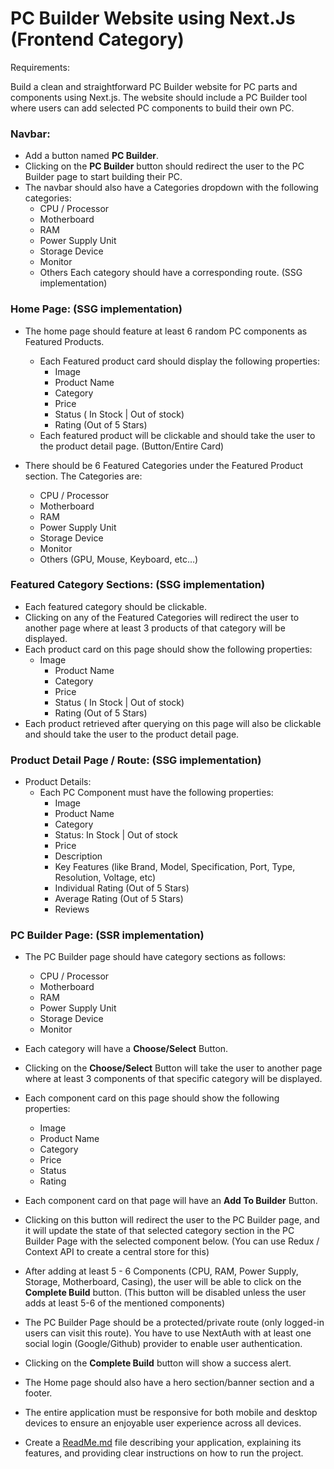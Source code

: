 # PC Builder Website using Next.Js (Frontend Category)

Requirements:

Build a clean and straightforward PC Builder website for PC parts and components using Next.js. The website should include a PC Builder tool where users can add selected PC components to build their own PC.

### Navbar:

- Add a button named **PC Builder**.
- Clicking on the **PC Builder** button should redirect the user to the PC Builder page to start building their PC.
- The navbar should also have a Categories dropdown with the following categories:
  - CPU / Processor
  - Motherboard
  - RAM
  - Power Supply Unit
  - Storage Device
  - Monitor
  - Others
  Each category should have a corresponding route. (SSG implementation)

### Home Page: (SSG implementation)

- The home page should feature at least 6 random PC components as Featured Products.

  - Each Featured product card should display the following properties:
    - Image
    - Product Name
    - Category
    - Price
    - Status ( In Stock | Out of stock)
    - Rating (Out of 5 Stars)
  - Each featured product will be clickable and should take the user to the product detail page. (Button/Entire Card)

- There should be 6 Featured Categories under the Featured Product section. The Categories are:
  - CPU / Processor
  - Motherboard
  - RAM
  - Power Supply Unit
  - Storage Device
  - Monitor
  - Others (GPU, Mouse, Keyboard, etc…)

### Featured Category Sections: (SSG implementation)

- Each featured category should be clickable.
- Clicking on any of the Featured Categories will redirect the user to another page where at least 3 products of that category will be displayed.
- Each product card on this page should show the following properties:
  - Image
    - Product Name
    - Category
    - Price
    - Status ( In Stock | Out of stock)
    - Rating (Out of 5 Stars)
- Each product retrieved after querying on this page will also be clickable and should take the user to the product detail page.

### Product Detail Page / Route: (SSG implementation)

- Product Details:
  - Each PC Component must have the following properties:
    - Image
    - Product Name
    - Category
    - Status: In Stock | Out of stock
    - Price
    - Description
    - Key Features (like Brand, Model, Specification, Port, Type, Resolution, Voltage, etc)
    - Individual Rating (Out of 5 Stars)
    - Average Rating (Out of 5 Stars)
    - Reviews

### PC Builder Page: (SSR implementation)

- The PC Builder page should have category sections as follows:
  - CPU / Processor
  - Motherboard
  - RAM
  - Power Supply Unit
  - Storage Device
  - Monitor
- Each category will have a **Choose/Select** Button.
- Clicking on the **Choose/Select** Button will take the user to another page where at least 3 components of that specific category will be displayed.
- Each component card on this page should show the following properties:
  - Image
  - Product Name
  - Category
  - Price
  - Status
  - Rating
- Each component card on that page will have an **Add To Builder** Button.
- Clicking on this button will redirect the user to the PC Builder page, and it will update the state of that selected category section in the PC Builder Page with the selected component below. (You can use Redux / Context API to create a central store for this)
- After adding at least 5 - 6 Components (CPU, RAM, Power Supply, Storage, Motherboard, Casing), the user will be able to click on the **Complete Build** button. (This button will be disabled unless the user adds at least 5-6 of the mentioned components)

- The PC Builder Page should be a protected/private route (only logged-in users can visit this route). You have to use NextAuth with at least one social login (Google/Github) provider to enable user authentication.
- Clicking on the **Complete Build** button will show a success alert.
- The Home page should also have a hero section/banner section and a footer.
- The entire application must be responsive for both mobile and desktop devices to ensure an enjoyable user experience across all devices.
- Create a [ReadMe.md](http://ReadMe.md) file describing your application, explaining its features, and providing clear instructions on how to run the project.
